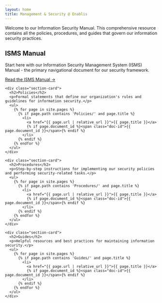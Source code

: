 ```yaml
---
layout: home
title: Management & Security @ Enablis
---
```


<div class="manual-home">
  
  <p class="manual-intro">
    Welcome to our Information Security Manual. This comprehensive resource contains all the policies, procedures, and guides that govern our information security practices.
  </p>

  <div class="manual-sections">
    <div class="section-card">
      <h2>ISMS Manual</h2>
      <p>Start here with our Information Security Management System (ISMS) Manual - the primary navigational document for our security framework.</p>
      <a href="{{ '/isms-manual/' | relative_url }}" class="view-all">Read the ISMS Manual →</a>
    </div>

    <div class="section-card">
      <h2>Policies</h2>
      <p>Formal statements that define our organization's rules and guidelines for information security.</p>
      <ul>
        {% for page in site.pages %}
          {% if page.path contains 'Policies/' and page.title %}
            <li>
              <a href="{{ page.url | relative_url }}">{{ page.title }}</a>
              {% if page.document_id %}<span class="doc-id">{{ page.document_id }}</span>{% endif %}
            </li>
          {% endif %}
        {% endfor %}
      </ul>
    </div>

    <div class="section-card">
      <h2>Procedures</h2>
      <p>Step-by-step instructions for implementing our security policies and performing security-related tasks.</p>
      <ul>
        {% for page in site.pages %}
          {% if page.path contains 'Procedures/' and page.title %}
            <li>
              <a href="{{ page.url | relative_url }}">{{ page.title }}</a>
              {% if page.document_id %}<span class="doc-id">{{ page.document_id }}</span>{% endif %}
            </li>
          {% endif %}
        {% endfor %}
      </ul>
    </div>

    <div class="section-card">
      <h2>Guides</h2>
      <p>Helpful resources and best practices for maintaining information security.</p>
      <ul>
        {% for page in site.pages %}
          {% if page.path contains 'Guides/' and page.title %}
            <li>
              <a href="{{ page.url | relative_url }}">{{ page.title }}</a>
              {% if page.document_id %}<span class="doc-id">{{ page.document_id }}</span>{% endif %}
            </li>
          {% endif %}
        {% endfor %}
      </ul>
    </div>
  </div>
</div>
